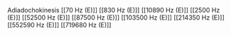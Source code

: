 Adiadochokinesis
[[70 Hz (E)]]
[[830 Hz (E)]]
[[10890 Hz (E)]]
[[2500 Hz (E)]]
[[52500 Hz (E)]]
[[87500 Hz (E)]]
[[103500 Hz (E)]]
[[214350 Hz (E)]]
[[552590 Hz (E)]]
[[719680 Hz (E)]]